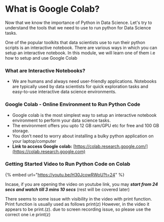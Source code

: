 # What is Google Colab?

Now that we know the importance of Python in Data Science. Let's try to understand the tools that we need to use to run python for Data Science tasks.

One of the popular toolkits that data scientists use to run their python scripts is an interactive notebook. There are various ways in which you can setup an interactive notebook. In this module, we will learn one of them i.e how to setup and use Google Colab

### What are Interactive Notebooks?

* We are humans and always need user-friendly applications. Notebooks are typically used by data scientists for quick exploration tasks and easy-to-use interactive data science environments.

### Google Colab - Online Environment to Run Python Code

  * Google colab is the most simplest way to setup an interactive notebook environment to perform your data science tasks.&#x20;
  * The environment offers you upto 12 GB ram/GPU etc for free and 100 GB storage.
  * You don’t need to worry about installing a bulky python application on your laptop/computer
  * **Link to access Google colab:** [https://colab.research.google.com/](https://colab.research.google.com)

### Getting Started Video to Run Python Code on Colab

{% embed url="https://youtu.be/H30JcowRWoU?t=24" %}

Incase, if you are opening the video on youtube link, you may _**start from 24 secs and watch till 3 mins 10 secs**_ (rest will be covered later)

There seems to some issue with visibility in the video with print function. Print function is usually used as follows print(z)  However, in the video it appears to be print.(z). due to screen recording  issue, so please use the correct one i.e print(z)
